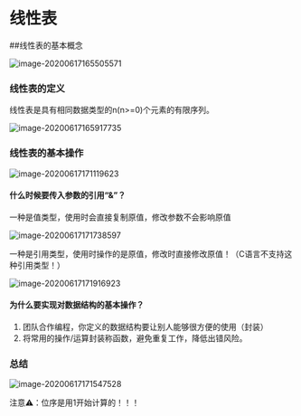 # 线性表

##线性表的基本概念

![image-20200617165505571](https://cdn.jsdelivr.net/gh/KimYangOfCat/MyPicStorage/2021-CSPostgraduate-408/20200810002132.jpg)

### 线性表的定义

线性表是具有相同数据类型的n(n>=0)个元素的有限序列。

![image-20200617165917735](https://cdn.jsdelivr.net/gh/KimYangOfCat/MyPicStorage/2021-CSPostgraduate-408/20200810002133.jpg)

### 线性表的基本操作

![image-20200617171119623](https://cdn.jsdelivr.net/gh/KimYangOfCat/MyPicStorage/2021-CSPostgraduate-408/20200810002134.jpg)




#### 什么时候要传入参数的引用“&”？

一种是值类型，使用时会直接复制原值，修改参数不会影响原值

![image-20200617171738597](https://cdn.jsdelivr.net/gh/KimYangOfCat/MyPicStorage/2021-CSPostgraduate-408/20200810002135.jpg)

一种是引用类型，使用时操作的是原值，修改时直接修改原值！（C语言不支持这种引用类型！）

![image-20200617171916923](https://cdn.jsdelivr.net/gh/KimYangOfCat/MyPicStorage/2021-CSPostgraduate-408/20200810002136.jpg)

#### 为什么要实现对数据结构的基本操作？

1. 团队合作编程，你定义的数据结构要让别人能够很方便的使用（封装）
2. 将常用的操作/运算封装称函数，避免重复工作，降低出错风险。

### 总结

![image-20200617171547528](https://cdn.jsdelivr.net/gh/KimYangOfCat/MyPicStorage/2021-CSPostgraduate-408/20200810002137.jpg)

注意⚠️：位序是用1开始计算的！！！
